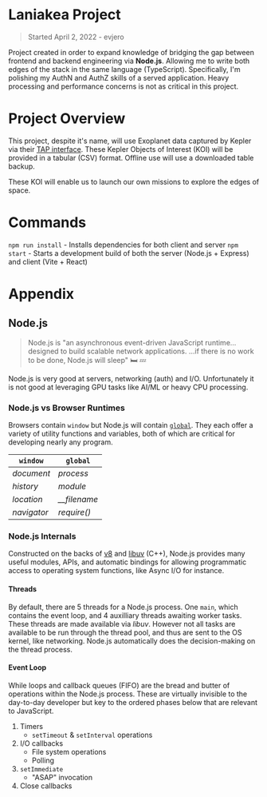 # Laniakea Project

> Started April 2, 2022 - evjero

Project created in order to expand knowledge of bridging the gap between frontend and backend engineering via **Node.js**. Allowing me to write both edges of the stack in the same language (TypeScript). Specifically, I'm polishing my AuthN and AuthZ skills of a served application. Heavy processing and performance concerns is not as critical in this project.

# Project Overview

This project, despite it's name, will use Exoplanet data captured by Kepler via their [TAP interface](https://exoplanetarchive.ipac.caltech.edu/docs/TAP/usingTAP.html#PS). These Kepler Objects of Interest (KOI) will be provided in a tabular (CSV) format. Offline use will use a downloaded table backup.

These KOI will enable us to launch our own missions to explore the edges of space.

# Commands

`npm run install` - Installs dependencies for both client and server
`npm start` - Starts a development build of both the server (Node.js + Express) and client (Vite + React)

# Appendix

## Node.js

> Node.js is "an asynchronous event-driven JavaScript runtime... designed to build scalable network applications. ...if there is no work to be done, Node.js will sleep" :bed: :zzz:

Node.js is very good at servers, networking (auth) and I/O. Unfortunately it is not good at leveraging GPU tasks like AI/ML or heavy CPU processing.

### Node.js vs Browser Runtimes

Browsers contain `window` but Node.js will contain [`global`](https://nodejs.org/dist/latest-v16.x/docs/api/globals.html). They each offer a variety of utility functions and variables, both of which are critical for developing nearly any program.

| `window`    | `global`       |
| ----------- | -------------- |
| _document_  | _process_      |
| _history_   | _module_       |
| _location_  | _\_\_filename_ |
| _navigator_ | _require()_    |

### Node.js Internals

Constructed on the backs of [v8](https://github.com/v8/v8) and [libuv](https://github.com/libuv/libuv) (C++), Node.js provides many useful modules, APIs, and automatic bindings for allowing programmatic access to operating system functions, like Async I/O for instance.

#### Threads

By default, there are 5 threads for a Node.js process. One `main`, which contains the event loop, and 4 auxilliary threads awaiting worker tasks. These threads are made available via _libuv_. However not all tasks are available to be run through the thread pool, and thus are sent to the OS kernel, like networking. Node.js automatically does the decision-making on the thread process.

#### Event Loop

While loops and callback queues (FIFO) are the bread and butter of operations within the Node.js process. These are virtually invisible to the day-to-day developer but key to the ordered phases below that are relevant to JavaScript.

1. Timers
    - `setTimeout` & `setInterval` operations
2. I/O callbacks
    - File system operations
    - Polling
3. `setImmediate`
    - "ASAP" invocation
4. Close callbacks
